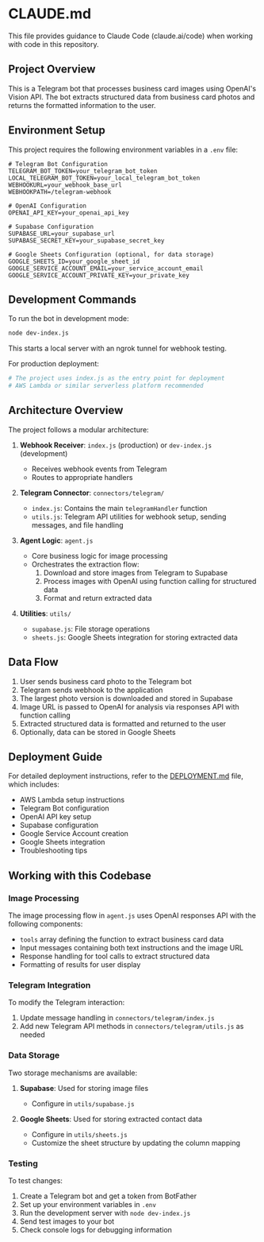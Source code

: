 # CLAUDE.md

This file provides guidance to Claude Code (claude.ai/code) when working with code in this repository.

## Project Overview

This is a Telegram bot that processes business card images using OpenAI's Vision API. The bot extracts structured data from business card photos and returns the formatted information to the user.

## Environment Setup

This project requires the following environment variables in a `.env` file:

```
# Telegram Bot Configuration
TELEGRAM_BOT_TOKEN=your_telegram_bot_token
LOCAL_TELEGRAM_BOT_TOKEN=your_local_telegram_bot_token
WEBHOOKURL=your_webhook_base_url
WEBHOOKPATH=/telegram-webhook

# OpenAI Configuration
OPENAI_API_KEY=your_openai_api_key

# Supabase Configuration
SUPABASE_URL=your_supabase_url
SUPABASE_SECRET_KEY=your_supabase_secret_key

# Google Sheets Configuration (optional, for data storage)
GOOGLE_SHEETS_ID=your_google_sheet_id
GOOGLE_SERVICE_ACCOUNT_EMAIL=your_service_account_email
GOOGLE_SERVICE_ACCOUNT_PRIVATE_KEY=your_private_key
```

## Development Commands

To run the bot in development mode:

```bash
node dev-index.js
```

This starts a local server with an ngrok tunnel for webhook testing.

For production deployment:

```bash
# The project uses index.js as the entry point for deployment
# AWS Lambda or similar serverless platform recommended
```

## Architecture Overview

The project follows a modular architecture:

1. **Webhook Receiver**: `index.js` (production) or `dev-index.js` (development)
   - Receives webhook events from Telegram
   - Routes to appropriate handlers

2. **Telegram Connector**: `connectors/telegram/`
   - `index.js`: Contains the main `telegramHandler` function
   - `utils.js`: Telegram API utilities for webhook setup, sending messages, and file handling

3. **Agent Logic**: `agent.js`
   - Core business logic for image processing
   - Orchestrates the extraction flow:
     1. Download and store images from Telegram to Supabase
     2. Process images with OpenAI using function calling for structured data
     3. Format and return extracted data

4. **Utilities**: `utils/`
   - `supabase.js`: File storage operations
   - `sheets.js`: Google Sheets integration for storing extracted data

## Data Flow

1. User sends business card photo to the Telegram bot
2. Telegram sends webhook to the application
3. The largest photo version is downloaded and stored in Supabase
4. Image URL is passed to OpenAI for analysis via responses API with function calling
5. Extracted structured data is formatted and returned to the user
6. Optionally, data can be stored in Google Sheets

## Deployment Guide

For detailed deployment instructions, refer to the [DEPLOYMENT.md](DEPLOYMENT.md) file, which includes:

- AWS Lambda setup instructions
- Telegram Bot configuration
- OpenAI API key setup
- Supabase configuration
- Google Service Account creation
- Google Sheets integration
- Troubleshooting tips

## Working with this Codebase

### Image Processing

The image processing flow in `agent.js` uses OpenAI responses API with the following components:

- `tools` array defining the function to extract business card data
- Input messages containing both text instructions and the image URL
- Response handling for tool calls to extract structured data
- Formatting of results for user display

### Telegram Integration

To modify the Telegram interaction:

1. Update message handling in `connectors/telegram/index.js`
2. Add new Telegram API methods in `connectors/telegram/utils.js` as needed

### Data Storage

Two storage mechanisms are available:

1. **Supabase**: Used for storing image files
   - Configure in `utils/supabase.js`

2. **Google Sheets**: Used for storing extracted contact data
   - Configure in `utils/sheets.js`
   - Customize the sheet structure by updating the column mapping

### Testing

To test changes:

1. Create a Telegram bot and get a token from BotFather
2. Set up your environment variables in `.env`
3. Run the development server with `node dev-index.js`
4. Send test images to your bot
5. Check console logs for debugging information